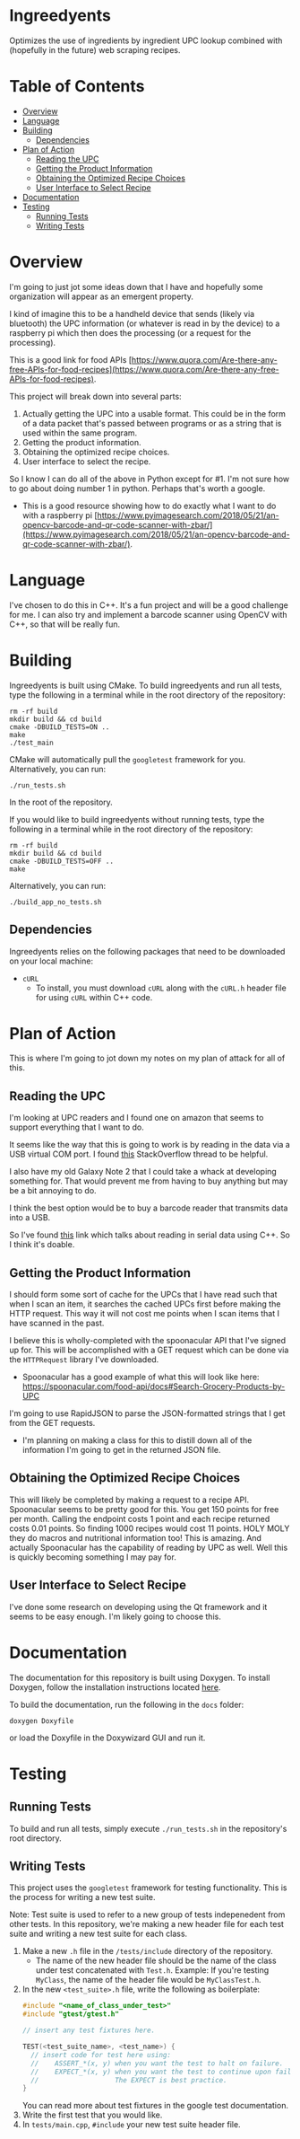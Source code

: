 # **Ingreedyents**
 Optimizes the use of ingredients by ingredient UPC lookup combined with (hopefully in the future) web scraping recipes.

# Table of Contents

+ [Overview](#overview)
+ [Language](#language)
+ [Building](#building)
  + [Dependencies](#dependencies)
+ [Plan of Action](#plan-of-action)
  + [Reading the UPC](#reading-the-upc)
  + [Getting the Product Information](#getting-the-product-information)
  + [Obtaining the Optimized Recipe Choices](#obtaining-the-optimized-recipe-choices)
  + [User Interface to Select Recipe](#user-interface-to-select-recipe)
+ [Documentation](#documentation)
+ [Testing](#testing)
  + [Running Tests](#running-tests)
  + [Writing Tests](#writing-tests)

# Overview

I'm going to just jot some ideas down that I have and hopefully some organization will appear as an emergent property.

I kind of imagine this to be a handheld device that sends (likely via bluetooth) the UPC information (or whatever is read in by the device) to a raspberry pi which then does the processing (or a request for the processing).

This is a good link for food APIs [https://www.quora.com/Are-there-any-free-APIs-for-food-recipes](https://www.quora.com/Are-there-any-free-APIs-for-food-recipes).

This project will break down into several parts:

1. Actually getting the UPC into a usable format. This could be in the form of a data packet that's passed between programs or as a string that is used within the same program.
2. Getting the product information.
3. Obtaining the optimized recipe choices.
4. User interface to select the recipe.

So I know I can do all of the above in Python except for #1. I'm not sure how to go about doing number 1 in python. Perhaps that's worth a google.
+ This is a good resource showing how to do exactly what I want to do with a raspberry pi [https://www.pyimagesearch.com/2018/05/21/an-opencv-barcode-and-qr-code-scanner-with-zbar/](https://www.pyimagesearch.com/2018/05/21/an-opencv-barcode-and-qr-code-scanner-with-zbar/).

# Language

I've chosen to do this in C++. It's a fun project and will be a good challenge for me. I can also try and implement a barcode scanner using OpenCV with C++, so that will be really fun.

# Building

Ingreedyents is built using CMake. To build ingreedyents and run all tests, type the following in a terminal while in the root directory of the repository:

```
rm -rf build
mkdir build && cd build
cmake -DBUILD_TESTS=ON ..
make
./test_main
```

CMake will automatically pull the `googletest` framework for you. Alternatively, you can run:

```
./run_tests.sh
```

In the root of the repository.

If you would like to build ingreedyents without running tests, type the following in a terminal while in the root directory of the repository:

```
rm -rf build
mkdir build && cd build
cmake -DBUILD_TESTS=OFF ..
make
```

Alternatively, you can run:

```
./build_app_no_tests.sh
```

## Dependencies

Ingreedyents relies on the following packages that need to be downloaded on your local machine:

  + `cURL`
      + To install, you must download `cURL` along with the `cURL.h` header file for using `cURL` within C++ code.

# Plan of Action
This is where I'm going to jot down my notes on my plan of attack for all of this.

## Reading the UPC

I'm looking at UPC readers and I found one on amazon that seems to support everything that I want to do. 

It seems like the way that this is going to work is by reading in the data via a USB virtual COM port. I found [this](https://stackoverflow.com/questions/2291772/virtual-serial-device-in-python) StackOverflow thread to be helpful.

I also have my old Galaxy Note 2 that I could take a whack at developing something for. That would prevent me from having to buy anything but may be a bit annoying to do.

I think the best option would be to buy a barcode reader that transmits data into a USB.

So I've found [this](https://stackoverflow.com/questions/34842163/how-to-read-from-serial-device-in-c) link which talks about reading in serial data using C++. So I think it's doable.

## Getting the Product Information

I should form some sort of cache for the UPCs that I have read such that when I scan an item, it searches the cached UPCs first before making the HTTP request. This way it will not cost me points when I scan items that I have scanned in the past.

I believe this is wholly-completed with the spoonacular API that I've signed up for. This will be accomplished with a GET request which can be done via the `HTTPRequest` library I've downloaded.
  + Spoonacular has a good example of what this will look like here: https://spoonacular.com/food-api/docs#Search-Grocery-Products-by-UPC

I'm going to use RapidJSON to parse the JSON-formatted strings that I get from the GET requests.
  + I'm planning on making a class for this to distill down all of the information I'm going to get in the returned JSON file. 

## Obtaining the Optimized Recipe Choices

This will likely be completed by making a request to a recipe API. Spoonacular seems to be pretty good for this. You get 150 points for free per month. Calling the endpoint costs 1 point and each recipe returned costs 0.01 points. So finding 1000 recipes would cost 11 points. HOLY MOLY they do macros and nutritional information too! This is amazing. And actually Spoonacular has the capability of reading by UPC as well. Well this is quickly becoming something I may pay for.

## User Interface to Select Recipe

I've done some research on developing using the Qt framework and it seems to be easy enough. I'm likely going to choose this.

# Documentation

The documentation for this repository is built using Doxygen. To install Doxygen, follow the installation instructions located [here](http://www.doxygen.nl/manual/install.html).

To build the documentation, run the following in the `docs` folder:

```
doxygen Doxyfile
```

or load the Doxyfile in the Doxywizard GUI and run it.

# Testing

## Running Tests

To build and run all tests, simply execute `./run_tests.sh` in the repository's root directory.

## Writing Tests

This project uses the `googletest` framework for testing functionality. This is the process for writing a new test suite.

Note: Test suite is used to refer to a new group of tests indepenedent from other tests. In this repository, we're making a new header file for each test suite and writing a new test suite for each class.

1. Make a new `.h` file in the `/tests/include` directory of the repository. 
    + The name of the new header file should be the name of the class under test concatenated with `Test.h`. Example:
        If you're testing `MyClass`, the name of the header file would be `MyClassTest.h`.
2. In the new `<test_suite>.h` file, write the following as boilerplate:
    ```c++
    #include "<name_of_class_under_test>"
    #include "gtest/gtest.h"

    // insert any test fixtures here.

    TEST(<test_suite_name>, <test_name>) {
      // insert code for test here using:
      //    ASSERT_*(x, y) when you want the test to halt on failure.
      //    EXPECT_*(x, y) when you want the test to continue upon failure.
      //                   The EXPECT is best practice.
    }
    ```
    You can read more about test fixtures in the google test documentation.
3. Write the first test that you would like.
4. In `tests/main.cpp`, `#include` your new test suite header file.


